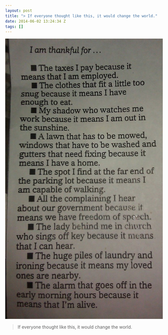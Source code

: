 ```yaml
---
layout: post
title: "> If everyone thought like this, it would change the world."
date: 2014-06-02 13:24:34 Z
tags: []
---
```

![](/media/2014/06/87593197796.jpg)
> If everyone thought like this, it would change the world.
